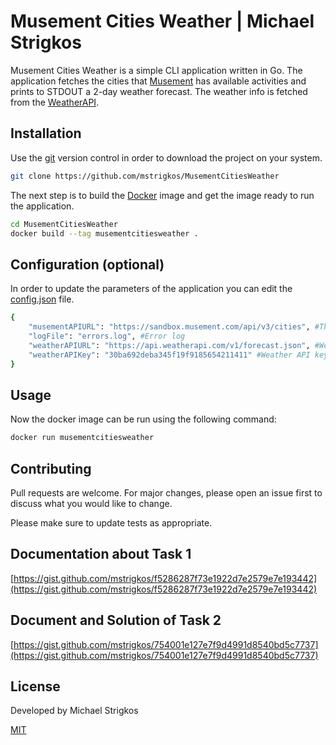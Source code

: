 # Musement Cities Weather | Michael Strigkos

Musement Cities Weather is a simple CLI application written in Go. The application fetches the cities that [Musement](https://www.musement.com/us/) has available activities and prints to STDOUT a 2-day weather forecast. The weather info is fetched from the [WeatherAPI](https://www.weatherapi.com/).

## Installation

Use the [git](https://git-scm.com/) version control in order to download the project on your system.

```bash
git clone https://github.com/mstrigkos/MusementCitiesWeather
```
The next step is to build the [Docker](https://www.docker.com/get-started) image and get the image ready to run the application.
```bash
cd MusementCitiesWeather
docker build --tag musementcitiesweather .
```
## Configuration (optional)
In order to update the parameters of the application you can edit the [config.json](https://github.com/mstrigkos/MusementCitiesWeather/blob/master/config.json) file.
```bash
{
    "musementAPIURL": "https://sandbox.musement.com/api/v3/cities", #The Musement API URL
    "logFile": "errors.log", #Error log
    "weatherAPIURL": "https://api.weatherapi.com/v1/forecast.json", #Weather API URL
    "weatherAPIKey": "30ba692deba345f19f9185654211411" #Weather API key
}
```

## Usage
Now the docker image can be run using the following command:
```bash
docker run musementcitiesweather 
```

## Contributing
Pull requests are welcome. For major changes, please open an issue first to discuss what you would like to change.

Please make sure to update tests as appropriate.

## Documentation about Task 1
[https://gist.github.com/mstrigkos/f5286287f73e1922d7e2579e7e193442](https://gist.github.com/mstrigkos/f5286287f73e1922d7e2579e7e193442)

## Document and Solution of Task 2
[https://gist.github.com/mstrigkos/754001e127e7f9d4991d8540bd5c7737](https://gist.github.com/mstrigkos/754001e127e7f9d4991d8540bd5c7737)

## License
Developed by Michael Strigkos

[MIT](https://github.com/mstrigkos/MusementCitiesWeather/blob/master/LICENSE)
